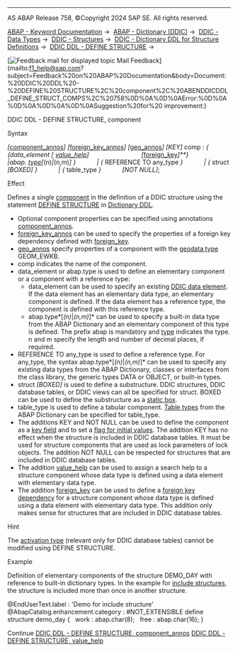   

* * *

AS ABAP Release 758, ©Copyright 2024 SAP SE. All rights reserved.

[ABAP - Keyword Documentation](https://help.sap.com/doc/abapdocu_latest_index_htm/latest/en-US/abenabap.htm) →  [ABAP - Dictionary (DDIC)](https://help.sap.com/doc/abapdocu_latest_index_htm/latest/en-US/abenabap_dictionary.htm) →  [DDIC - Data Types](https://help.sap.com/doc/abapdocu_latest_index_htm/latest/en-US/abenddic_data_types.htm) →  [DDIC - Structures](https://help.sap.com/doc/abapdocu_latest_index_htm/latest/en-US/abenddic_structures.htm) →  [DDIC - Dictionary DDL for Structure Definitions](https://help.sap.com/doc/abapdocu_latest_index_htm/latest/en-US/abenddic_define_structure.htm) →  [DDIC DDL - DEFINE STRUCTURE](https://help.sap.com/doc/abapdocu_latest_index_htm/latest/en-US/abenddicddl_define_structure.htm) → 

 [![](Mail.gif?object=Mail.gif "Feedback mail for displayed topic") Mail Feedback](mailto:f1_help@sap.com?subject=Feedback%20on%20ABAP%20Documentation&body=Document:%20DDIC%20DDL%20-%20DEFINE%20STRUCTURE%2C%20component%2C%20ABENDDICDDL_DEFINE_STRUCT_COMPS%2C%20758%0D%0A%0D%0AError:%0D%0A%0D%0A%0D%0A%0D%0ASuggestion%20for%20
improvement:)

DDIC DDL - DEFINE STRUCTURE, component

Syntax

*\[*[component\_annos](https://help.sap.com/doc/abapdocu_latest_index_htm/latest/en-US/abenddicddl_define_struct_cmpprps.htm)*\]*
*\[*[foreign\_key\_annos](https://help.sap.com/doc/abapdocu_latest_index_htm/latest/en-US/abenddicddl_define_table_fkprps.htm)*\]*
*\[*[geo\_annos](https://help.sap.com/doc/abapdocu_latest_index_htm/latest/en-US/abenddicddl_define_table_srprps.htm)*\]*
*\[*KEY*\]* comp : *{* *{*data\_element *\[* [value\_help](https://help.sap.com/doc/abapdocu_latest_index_htm/latest/en-US/abenddicddl_define_struct_valuhelp.htm)*\]*
                             *\[*[foreign\_key](https://help.sap.com/doc/abapdocu_latest_index_htm/latest/en-US/abenddicddl_define_table_forkey.htm)*\]**}*
               *|*abap. [type](https://help.sap.com/doc/abapdocu_latest_index_htm/latest/en-US/abenddic_builtin_types.htm)*\[*(n)*|*(n,m)*\]* *}*
           *|* *{* REFERENCE TO any\_type *}*
           *|* *{* struct *\[*BOXED*\]* *}*
           *|* *{* table\_type *}*
           *\[*NOT NULL*\]*;

Effect

Defines a single [component](https://help.sap.com/doc/abapdocu_latest_index_htm/latest/en-US/abenddic_structures_tech.htm) in the definition of a DDIC structure using the statement [DEFINE STRUCTURE](https://help.sap.com/doc/abapdocu_latest_index_htm/latest/en-US/abenddicddl_define_structure.htm) in [Dictionary DDL](https://help.sap.com/doc/abapdocu_latest_index_htm/latest/en-US/abendictionary_ddl_glosry.htm "Glossary Entry").

-   Optional component properties can be specified using annotations [component\_annos](https://help.sap.com/doc/abapdocu_latest_index_htm/latest/en-US/abenddicddl_define_struct_cmpprps.htm).
-   [foreign\_key\_annos](https://help.sap.com/doc/abapdocu_latest_index_htm/latest/en-US/abenddicddl_define_table_fkprps.htm) can be used to specify the properties of a foreign key dependency defined with [foreign\_key](https://help.sap.com/doc/abapdocu_latest_index_htm/latest/en-US/abenddicddl_define_table_forkey.htm).
-   [geo\_annos](https://help.sap.com/doc/abapdocu_latest_index_htm/latest/en-US/abenddicddl_define_table_srprps.htm) specify properties of a component with the [geodata type](https://help.sap.com/doc/abapdocu_latest_index_htm/latest/en-US/abengeo_data_type_glosry.htm "Glossary Entry") GEOM\_EWKB.
-   comp indicates the name of the component.
-   data\_element or abap.type is used to define an elementary component or a component with a reference type:
    -   data\_element can be used to specify an existing [DDIC data element](https://help.sap.com/doc/abapdocu_latest_index_htm/latest/en-US/abendata_element_glosry.htm "Glossary Entry"). If the data element has an elementary data type, an elementary component is defined. If the data element has a reference type, the component is defined with this reference type.
    -   abap.type*\[*(n)*|*(n,m)*\]* can be used to specify a built-in data type from the ABAP Dictionary and an elementary component of this type is defined. The prefix abap is mandatory and [type](https://help.sap.com/doc/abapdocu_latest_index_htm/latest/en-US/abenddic_builtin_types.htm) indicates the type. n and m specify the length and number of decimal places, if required.
-   REFERENCE TO any\_type is used to define a reference type. For any\_type, the syntax abap.type*\[*(n)*|*(n,m)*\]* can be used to specify any existing data types from the ABAP Dictionary, classes or interfaces from the class library, the generic types DATA or OBJECT, or built-in types.
-   struct *\[*BOXED*\]* is used to define a substructure. DDIC structures, DDIC database tables, or DDIC views can all be specified for struct. BOXED can be used to define the substructure as a [static box](https://help.sap.com/doc/abapdocu_latest_index_htm/latest/en-US/abenstatic_box_glosry.htm "Glossary Entry").
-   table\_type is used to define a tabular component. [Table types](https://help.sap.com/doc/abapdocu_latest_index_htm/latest/en-US/abentable_type_glosry.htm "Glossary Entry") from the ABAP Dictionary can be specified for table\_type.
-   The additions KEY and NOT NULL can be used to define the component as a [key field](https://help.sap.com/doc/abapdocu_latest_index_htm/latest/en-US/abenddic_structures_sema.htm) and to set a [flag for initial values](https://help.sap.com/doc/abapdocu_latest_index_htm/latest/en-US/abenddic_structures_sema.htm). The addition KEY has no effect when the structure is included in DDIC database tables. It must be used for structure components that are used as lock parameters of lock objects. The addition NOT NULL can be respected for structures that are included in DDIC database tables.
-   The addition [value\_help](https://help.sap.com/doc/abapdocu_latest_index_htm/latest/en-US/abenddicddl_define_struct_valuhelp.htm) can be used to assign a search help to a structure component whose data type is defined using a data element with elementary data type.
-   The addition [foreign\_key](https://help.sap.com/doc/abapdocu_latest_index_htm/latest/en-US/abenddicddl_define_table_forkey.htm) can be used to define a [foreign key dependency](https://help.sap.com/doc/abapdocu_latest_index_htm/latest/en-US/abenforeign_key_dependency_glosry.htm "Glossary Entry") for a structure component whose data type is defined using a data element with elementary data type. This addition only makes sense for structures that are included in DDIC database tables.

Hint

The [activation type](https://help.sap.com/doc/abapdocu_latest_index_htm/latest/en-US/abenddic_structures_tech.htm) (relevant only for DDIC database tables) cannot be modified using DEFINE STRUCTURE.

Example

Definition of elementary components of the structure DEMO\_DAY with reference to built-in dictionary types. In the example for [include structures](https://help.sap.com/doc/abapdocu_latest_index_htm/latest/en-US/abenddicddl_define_struct_incl.htm), the structure is included more than once in another structure.

@EndUserText.label : 'Demo for include structure'
@AbapCatalog.enhancement.category : #NOT\_EXTENSIBLE
define structure demo\_day {
  work : abap.char(8);
  free : abap.char(16); }

Continue
[DDIC DDL - DEFINE STRUCTURE, component\_annos](https://help.sap.com/doc/abapdocu_latest_index_htm/latest/en-US/abenddicddl_define_struct_cmpprps.htm)
[DDIC DDL - DEFINE STRUCTURE, value\_help](https://help.sap.com/doc/abapdocu_latest_index_htm/latest/en-US/abenddicddl_define_struct_valuhelp.htm)